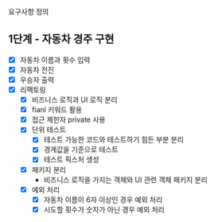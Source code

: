 요구사항 정의
## 1단계 - 자동차 경주 구현
- [x] 자동차 이름과 횟수 입력
- [x] 자동차 전진
- [x] 우승자 출력
- [x] 리팩토링
  - [x] 비즈니스 로직과 UI 로직 분리
  - [x] fianl 키워드 활용
  - [x] 접근 제한자 private 사용
  - [x] 단위 테스트 
    - [x] 테스트 가능한 코드와 테스트하기 힘든 부분 분리
    - [x] 경계값을 기준으로 테스트
    - [x] 테스트 픽스처 생성
  - [x] 패키지 분리
    - 비즈니스 로직을 가지는 객체와 UI 관련 객체 패키지 분리
  - [x] 예외 처리
    - [x] 자동차 이름이 6자 이상인 경우 예외 처리
    - [x] 시도할 횟수가 숫자가 아닌 경우 예외 처리